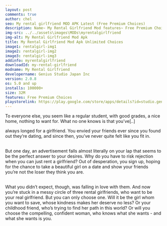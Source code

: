```yaml
---
layout: post
comments: true
author: chel
seo: My rental girlfriend MOD APK Latest (Free Premium Choices) 
description: Name~ My Rental Girlfriend Mod features~ Free Premium Choices Version~ Latest Root~ No Install Steps~ Follow the steps below to Download games from ChelOverboard
img-src: ../../assets\images\MODs\myrentalgirlfriend
img-alt: My Rental Girlfriend Mod Apk
title: My Rental Girlfriend Mod Apk Unlimited Choices
image1: rentalgirl-img1
image2: rentalgirl-img2
image3: rentalgirl-img3
addinfo: myrentalgirlfriend
downloadId: my-rental-girlfriend
modname: My Rental Girlfriend
developername: Genius Studio Japan Inc
version: 2.0.8
os: 5.0 and up
installs: 100000+
size: 32M
features: Free Premium Choices
playstorelink: https://play.google.com/store/apps/details?id=studio.genius.rental
---
```

<p>To everyone else, you seem like a regular student, with good grades, a nice home, nothing to want for. What no one knows is that you’ve[..]


always longed for a girlfriend. You envied your friends ever since you found out they’re dating, and since then, you’ve never quite felt like you fit in.<br><br>

But one day, an advertisement falls almost literally on your lap that seems to be the perfect answer to your desires. Why do you have to risk rejection when you can just rent a girlfriend? Out of desperation, you sign up, hoping for the chance to take a beautiful girl on a date and show your friends you’re not the loser they think you are.<br><br>

What you didn’t expect, though, was falling in love with them. And now you’re stuck in a messy circle of three rental girlfriends, who want to be your real girlfriend. But you can only choose one. Will it be the girl whom you want to save, whose kindness makes her deserve no less? Or your childhood friend, who’s trying to find her path in this world? Or will you choose the compelling, confident woman, who knows what she wants - and what she wants is you.</p>